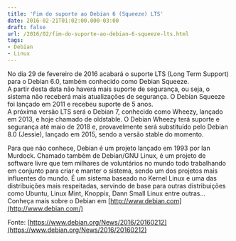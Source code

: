 ```yaml
---
title: 'Fim do suporte ao Debian 6 (Squeeze) LTS'
date: 2016-02-21T01:02:00.000-03:00
draft: false
url: /2016/02/fim-do-suporte-ao-debian-6-squeeze-lts.html
tags: 
- Debian
- Linux
---
```


No dia 29 de fevereiro de 2016 acabará o suporte LTS (Long Term Support) para o Debian 6.0, também conhecido como Debian Squeeze.  
A partir desta data não haverá mais suporte de segurança, ou seja, o sistema não receberá mais atualizações de segurança. O Debian Squeeze foi lançado em 2011 e recebeu suporte de 5 anos.  
A próxima versão LTS será o Debian 7, conhecido como Wheezy, lançado em 2013, e hoje chamado de oldstable. O Debian Wheezy terá suporte e segurança até maio de 2018 e, provavelmente será substituído pelo Debian 8.0 (Jessie), lançado em 2015, sendo a versão stable do momento.

  

Para que não conhece, Debian é um projeto lançado em 1993 por Ian Murdock. Chamado também de Debian/GNU Linux, é um projeto de software livre que tem milhares de voluntários no mundo todo trabalhando em conjunto para criar e manter o sistema, sendo um dos projetos mais influentes do mundo. É um sistema baseado no Kernel Linux e uma das distribuições mais respeitadas, servindo de base para outras distribuições como Ubuntu, Linux Mint, Knoppix, Dann Small Linux entre outras...  
Conheça mais sobre o Debian em [http://www.debian.com](http://www.debian.com/)  
  
Fonte: [https://www.debian.org/News/2016/20160212](https://www.debian.org/News/2016/20160212)